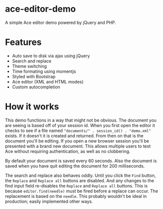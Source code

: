 ace-editor-demo
===============

A simple Ace editor demo powered by jQuery and PHP.

Features
========

* Auto save to disk via ajax using jQuery
* Search and replace
* Theme switching
* Time formating using momentjs
* Styled with Bootstrap
* Ace editor (XML and HTML modes)
* Custom autocompletion

How it works
============

This demo functions in a way that might not be obvious. The document you are seeing is based off of your session id. When you first open the editor it checks to see if a file named `"documents/" . session_id() . "demo.xml"` exists. If it doesn't it is created and returned. From then on that is the document you'll be editing. If you open a new browser session you'll be presented with a brand new document. This allows multiple users to test Ace without requiring authentication, as well as no clobbering.

By default your document is saved every 60 seconds. Also the document is saved when you have quit editing the document for 200 milliseconds.

The search and replace also behaves oddly. Until you click the `Find` button, the `Replace` and `Replace all` buttons are disabled. And any changes to the find input field re-disables the `Replace` and `Replace all` buttons. This is because `editor.find(needle)` must be fired before a replace can occur. The replacement is based on the `needle`. This probably wouldn't be ideal in production; easily implemented other ways.
